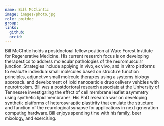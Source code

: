 ```yaml
---
name: Bill McClintic
image: images/photo.jpg
role: postdoc
group: 
links:
  github:
  orcid: 
---
```


Bill McClintic holds a postdoctoral fellow position at Wake Forest Institute for Regenerative Medicine. His current research focus is on developing therapeutics to address molecular pathologies of the neuromuscular junction. Strategies include applying in vivo, ex vivo, and in vitro platforms to evaluate individual small molecules based on structure function principles, adjunctive small molecule therapies using a systems biology approach, and development of lipid nanoparticle drug delivery vehicles with neurotropism. Bill was a postdoctoral research associate at the University of Tennessee investigating the effect of cell membrane leaflet asymmetry using synthetic lipid membranes. His PhD research was on developing synthetic platforms of heterosynaptic plasticity that emulate the structure and function of the neurological synapse for applications in next generation computing hardware. Bill enjoys spending time with his family, beer mixology, and exercising. 
